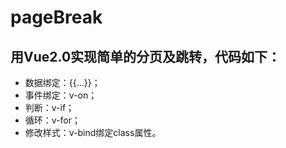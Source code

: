 # pageBreak
## 用Vue2.0实现简单的分页及跳转，代码如下：
- 数据绑定：{{...}}；
- 事件绑定：v-on；
- 判断：v-if；
- 循环：v-for；
- 修改样式：v-bind绑定class属性。
